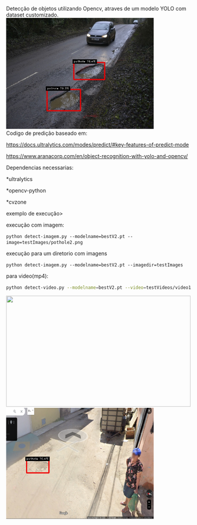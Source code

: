 Detecção de objetos utilizando Opencv, atraves de um modelo YOLO com dataset customizado.
<img src="resultados/pothole7.jpg" width=400 height=300>
<br>
Codigo de predição baseado em:

https://docs.ultralytics.com/modes/predict/#key-features-of-predict-mode

https://www.aranacorp.com/en/object-recognition-with-yolo-and-opencv/

Dependencias necessarias:

*ultralytics

*opencv-python

*cvzone

exemplo de execução>

execução com imagem:
```
python detect-imagem.py --modelname=bestV2.pt --image=testImages/pothole2.png
```
 execução para um diretorio com imagens
```
python detect-imagem.py --modelname=bestV2.pt --imagedir=testImages
```
para video(mp4):
```bash
python detect-video.py --modelname=bestV2.pt --video=testVideos/video1.mp4
```
<img src="resultados/video1YOLO.gif" width=500 height=300>

<img src="resultados/maps2.png" width=400 height=300>

